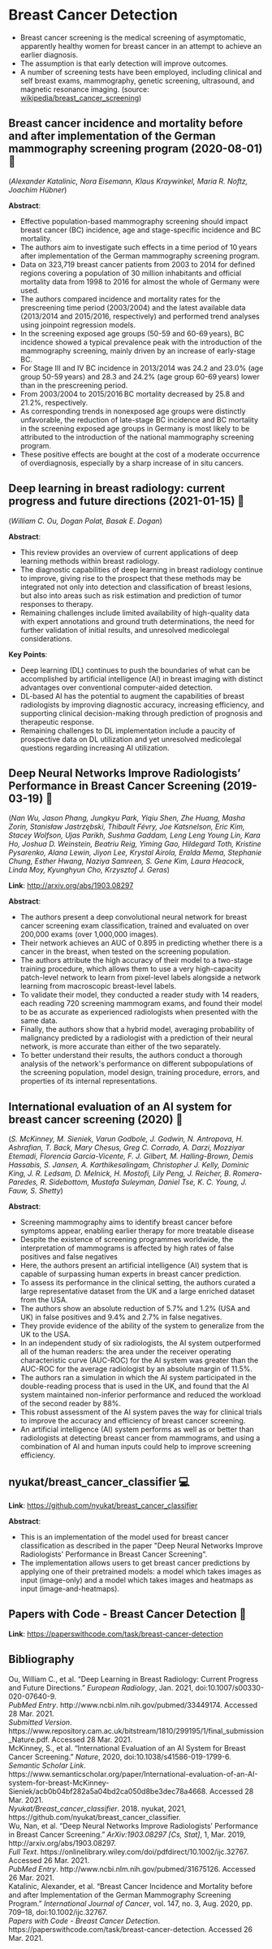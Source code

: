 # Breast Cancer Detection

- Breast cancer screening is the medical screening of asymptomatic, apparently healthy women for breast cancer in an attempt to achieve an earlier diagnosis. 
- The assumption is that early detection will improve outcomes. 
- A number of screening tests have been employed, including clinical and self breast exams, mammography, genetic screening, ultrasound, and magnetic resonance imaging.
(source: [wikipedia/breast_cancer_screening](https://en.wikipedia.org/wiki/Breast_cancer_screening))



## Breast cancer incidence and mortality before and after implementation of the German mammography screening program (2020-08-01) :book:
(_Alexander Katalinic, Nora Eisemann, Klaus Kraywinkel, Maria R. Noftz, Joachim Hübner_)

**Abstract**:

- Effective population-based mammography screening should impact breast cancer (BC) incidence, age and stage-specific incidence and BC mortality. 
- The authors aim to investigate such effects in a time period of 10 years after implementation of the German mammography screening program. 
- Data on 323,719 breast cancer patients from 2003 to 2014 for defined regions covering a population of 30 million inhabitants and official mortality data from 1998 to 2016 for almost the whole of Germany were used. 
- The authors compared incidence and mortality rates for the prescreening time period (2003/2004) and the latest available data (2013/2014 and 2015/2016, respectively) and performed trend analyses using joinpoint regression models. 
- In the screening exposed age groups (50-59 and 60-69 years), BC incidence showed a typical prevalence peak with the introduction of the mammography screening, mainly driven by an increase of early-stage BC. 
- For Stage III and IV BC incidence in 2013/2014 was 24.2 and 23.0% (age group 50-59 years) and 28.3 and 24.2% (age group 60-69 years) lower than in the prescreening period. 
- From 2003/2004 to 2015/2016 BC mortality decreased by 25.8 and 21.2%, respectively. 
- As corresponding trends in nonexposed age groups were distinctly unfavorable, the reduction of late-stage BC incidence and BC mortality in the screening exposed age groups in Germany is most likely to be attributed to the introduction of the national mammography screening program. 
- These positive effects are bought at the cost of a moderate occurrence of overdiagnosis, especially by a sharp increase of in situ cancers.



## Deep learning in breast radiology: current progress and future directions (2021-01-15) :book:
(_William C. Ou, Dogan Polat, Basak E. Dogan_)

**Abstract**:

- This review provides an overview of current applications of deep learning methods within breast radiology. 
- The diagnostic capabilities of deep learning in breast radiology continue to improve, giving rise to the prospect that these methods may be integrated not only into detection and classification of breast lesions, but also into areas such as risk estimation and prediction of tumor responses to therapy.
- Remaining challenges include limited availability of high-quality data with expert annotations and ground truth determinations, the need for further validation of initial results, and unresolved medicolegal considerations. 

**Key Points**: 
- Deep learning (DL) continues to push the boundaries of what can be accomplished by artificial intelligence (AI) in breast imaging with distinct advantages over conventional computer-aided detection.
- DL-based AI has the potential to augment the capabilities of breast radiologists by improving diagnostic accuracy, increasing efficiency, and supporting clinical decision-making through prediction of prognosis and therapeutic response. 
- Remaining challenges to DL implementation include a paucity of prospective data on DL utilization and yet unresolved medicolegal questions regarding increasing AI utilization.



## Deep Neural Networks Improve Radiologists’ Performance in Breast Cancer Screening (2019-03-19) :book:
(_Nan Wu, Jason Phang, Jungkyu Park, Yiqiu Shen, Zhe Huang, Masha Zorin, Stanisław Jastrzębski, Thibault Févry, Joe Katsnelson, Eric Kim, Stacey Wolfson, Ujas Parikh, Sushma Gaddam, Leng Leng Young Lin, Kara Ho, Joshua D. Weinstein, Beatriu Reig, Yiming Gao, Hildegard Toth, Kristine Pysarenko, Alana Lewin, Jiyon Lee, Krystal Airola, Eralda Mema, Stephanie Chung, Esther Hwang, Naziya Samreen, S. Gene Kim, Laura Heacock, Linda Moy, Kyunghyun Cho, Krzysztof J. Geras_)

**Link**: http://arxiv.org/abs/1903.08297

**Abstract**:

- The authors present a deep convolutional neural network for breast cancer screening exam classification, trained and evaluated on over 200,000 exams (over 1,000,000 images). 
- Their network achieves an AUC of 0.895 in predicting whether there is a cancer in the breast, when tested on the screening population. 
- The authors attribute the high accuracy of their model to a two-stage training procedure, which allows them to use a very high-capacity patch-level network to learn from pixel-level labels alongside a network learning from macroscopic breast-level labels. 
- To validate their model, they conducted a reader study with 14 readers, each reading 720 screening mammogram exams, and found their model to be as accurate as experienced radiologists when presented with the same data.
- Finally, the authors show that a hybrid model, averaging probability of malignancy predicted by a radiologist with a prediction of their neural network, is more accurate than either of the two separately. 
- To better understand their results, the authors conduct a thorough analysis of the network's performance on different subpopulations of the screening population, model design, training procedure, errors, and properties of its internal representations.



## International evaluation of an AI system for breast cancer screening (2020) :book:
(_S. McKinney, M. Sieniek, Varun Godbole, J. Godwin, N. Antropova, H. Ashrafian, T. Back, Mary Chesus, Greg C. Corrado, A. Darzi, Mozziyar Etemadi, Florencia Garcia-Vicente, F. J. Gilbert, M. Halling-Brown, Demis Hassabis, S. Jansen, A. Karthikesalingam, Christopher J. Kelly, Dominic King, J. R. Ledsam, D. Melnick, H. Mostofi, Lily Peng, J. Reicher, B. Romera-Paredes, R. Sidebottom, Mustafa Suleyman, Daniel Tse, K. C. Young, J. Fauw, S. Shetty_)

**Abstract**:

- Screening mammography aims to identify breast cancer before symptoms appear,
enabling earlier therapy for more treatable disease
- Despite the existence of screening programmes worldwide, the interpretation of mammograms is affected by high rates of false positives and false negatives 
- Here, the authors present an artificial intelligence (AI) system that is capable of surpassing human experts in breast cancer prediction. 
- To assess its performance in the clinical setting, the authors curated a large representative dataset from the UK and a large enriched dataset from the USA. 
- The authors show an absolute reduction of 5.7% and 1.2% (USA and UK) in false positives and 9.4% and 2.7% in false negatives. 
- They provide evidence of the ability of the system to generalize from the UK to the USA. 
- In an independent study of six radiologists, the AI system outperformed all of the human readers: the area under the receiver operating characteristic curve (AUC-ROC) for the AI system was greater than the AUC-ROC for the average radiologist by an absolute margin of 11.5%. 
- The authors ran a simulation in which the AI system participated in the double-reading process that is used in the UK, and found that the AI system maintained non-inferior performance and reduced the workload of the second reader by 88%. 
- This robust assessment of the AI system paves the way for clinical trials to improve the accuracy and efficiency of breast cancer screening. 
- An artificial intelligence (AI) system performs as well as or better than radiologists at detecting breast cancer from mammograms, and using a combination of AI and human inputs could help to improve screening efficiency.



## nyukat/breast_cancer_classifier :computer:

**Link**: https://github.com/nyukat/breast_cancer_classifier

**Abstract**:

- This is an implementation of the model used for breast cancer classification as described in the paper "Deep Neural Networks Improve Radiologists' Performance in Breast Cancer Screening". 
- The implementation allows users to get breast cancer predictions by applying one of their pretrained models: a model which takes images as input (image-only) and a model which takes images and heatmaps as input (image-and-heatmaps).



## Papers with Code - Breast Cancer Detection :book:

**Link**: https://paperswithcode.com/task/breast-cancer-detection



## Bibliography

<div class="csl-entry">Ou, William C., et al. “Deep Learning in Breast Radiology: Current Progress and Future Directions.” <i>European Radiology</i>, Jan. 2021, doi:10.1007/s00330-020-07640-9.</div>
<div class="csl-entry"><i>PubMed Entry</i>. http://www.ncbi.nlm.nih.gov/pubmed/33449174. Accessed 28 Mar. 2021.</div>
<div class="csl-entry"><i>Submitted Version</i>. https://www.repository.cam.ac.uk/bitstream/1810/299195/1/final_submission_Nature.pdf. Accessed 28 Mar. 2021.</div>
<div class="csl-entry">McKinney, S., et al. “International Evaluation of an AI System for Breast Cancer Screening.” <i>Nature</i>, 2020, doi:10.1038/s41586-019-1799-6.</div>
<div class="csl-entry"><i>Semantic Scholar Link</i>. https://www.semanticscholar.org/paper/International-evaluation-of-an-AI-system-for-breast-McKinney-Sieniek/acb0b04bf282a5a04bd2ca050d8be3dec78a4668. Accessed 28 Mar. 2021.</div>
<div class="csl-entry"><i>Nyukat/Breast_cancer_classifier</i>. 2018. nyukat, 2021, https://github.com/nyukat/breast_cancer_classifier.</div>
<div class="csl-entry">Wu, Nan, et al. “Deep Neural Networks Improve Radiologists’ Performance in Breast Cancer Screening.” <i>ArXiv:1903.08297 [Cs, Stat]</i>, 1, Mar. 2019, http://arxiv.org/abs/1903.08297.</div>
<div class="csl-entry"><i>Full Text</i>. https://onlinelibrary.wiley.com/doi/pdfdirect/10.1002/ijc.32767. Accessed 26 Mar. 2021.</div>
<div class="csl-entry"><i>PubMed Entry</i>. http://www.ncbi.nlm.nih.gov/pubmed/31675126. Accessed 26 Mar. 2021.</div>
<div class="csl-entry">Katalinic, Alexander, et al. “Breast Cancer Incidence and Mortality before and after Implementation of the German Mammography Screening Program.” <i>International Journal of Cancer</i>, vol. 147, no. 3, Aug. 2020, pp. 709–18, doi:10.1002/ijc.32767.</div>
<div class="csl-entry"><i>Papers with Code - Breast Cancer Detection</i>. https://paperswithcode.com/task/breast-cancer-detection. Accessed 26 Mar. 2021.</div>